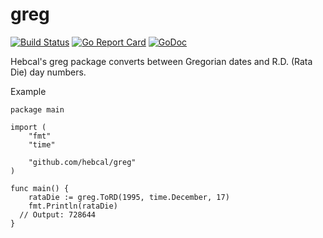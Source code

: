 # greg

[![Build Status](https://github.com/hebcal/greg/actions/workflows/go.yml/badge.svg)](https://github.com/hebcal/greg/actions/workflows/go.yml)
[![Go Report Card](https://goreportcard.com/badge/github.com/hebcal/greg)](https://goreportcard.com/report/github.com/hebcal/greg)
[![GoDoc](https://pkg.go.dev/badge/github.com/hebcal/greg?status.svg)](https://pkg.go.dev/github.com/hebcal/greg)

Hebcal's greg package converts between Gregorian dates
and R.D. (Rata Die) day numbers.

Example

```golang
package main

import (
	"fmt"
	"time"

	"github.com/hebcal/greg"
)

func main() {
	rataDie := greg.ToRD(1995, time.December, 17)
	fmt.Println(rataDie)
  // Output: 728644
}
```
